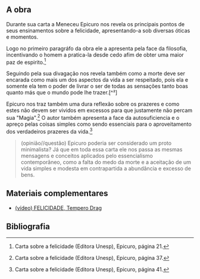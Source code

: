 ## A obra
Durante sua carta a Meneceu Epicuro nos revela os principais pontos de seus ensinamentos sobre a felicidade, apresentando-a sob diversas óticas e momentos.

Logo no primeiro paragráfo da obra ele a apresenta pela face da filosofia, incentivando o homem a pratica-la desde cedo afim de obter uma maior paz de espirito.[^1]

Seguindo pela sua divagação nos revela também como a morte deve ser encarada como mais um dos aspectos da vida a ser respeitado, pois ela e somente ela tem o poder de livrar o ser de todas as sensações tanto boas quanto más que o mundo pode lhe trazer.[^²]

Epicuro nos traz também uma dura reflexão sobre os prazeres e como estes não devem ser vividos em excessos para que justamente não percam sua "Magia".[^3] O autor também apresenta a face da autosuficiencia e o apreço pelas coisas simples como sendo essenciais para o aproveitamento dos verdadeiros prazeres da vida.[^4]
> (opinião//questão) Epicuro poderia ser considerado um proto minimalista? Já que em toda essa carta ele nos passa as mesmas mensagens e conceitos aplicados pelo essencialismo contemporâneo, como a falta do medo da morte e a aceitação de um vida simples e modesta em contrapartida a abundância e excesso de bens.

## Materiais complementares
- [(vídeo) FELICIDADE, Tempero Drag](https://www.youtube.com/watch?v=ncu8_hbk8bs)

## Bibliografia
[^1]: Carta sobre a felicidade (Editora Unesp), Epicuro, página 21.
[^2]: Carta sobre a felicidade (Editora Unesp), Epicuro, página 25.
[^3]: Carta sobre a felicidade (Editora Unesp), Epicuro, página 37.
[^4]: Carta sobre a felicidade (Editora Unesp), Epicuro, página 41.